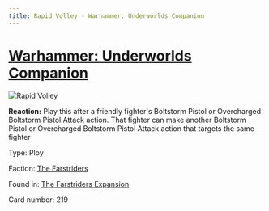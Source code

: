 ```yaml
---
title: Rapid Volley - Warhammer: Underworlds Companion
---
```


# [Warhammer: Underworlds Companion](https://guidokessels.github.io/wh-underworlds)

  

![Rapid Volley](https://warhammerunderworlds.com/wp-content/uploads/sites/6/2018/03/219_ENG.png)

<b>Reaction:</b> Play this after a friendly fighter's Boltstorm Pistol or Overcharged Boltstorm Pistol Attack action. That fighter can make another Boltstorm Pistol or Overcharged Boltstorm Pistol Attack action that targets the same fighter

Type: Ploy

Faction: [The Farstriders](https://guidokessels.github.io/wh-underworlds/factions/the-farstriders)

Found in: [The Farstriders Expansion](https://guidokessels.github.io/wh-underworlds/locations/the-farstriders-expansion)

Card number: 219
